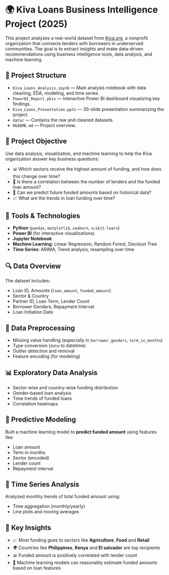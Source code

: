 # 🌍 Kiva Loans Business Intelligence Project (2025)

This project analyzes a real-world dataset from [Kiva.org](https://drive.google.com/file/d/1IOWPH9qyEhqfPrNlBEVe2Swcko-ULzwO/view?usp=sharing), a nonprofit organization that connects lenders with borrowers in underserved communities. The goal is to extract insights and make data-driven recommendations using business intelligence tools, data analysis, and machine learning.

## 📁 Project Structure

- `Kiva_Loans_Analysis.ipynb` — Main analysis notebook with data cleaning, EDA, modeling, and time series.
- `PowerBI_Report.pbix` — Interactive Power BI dashboard visualizing key findings.
- `Kiva_Loans_Presentation.pptx` — 30-slide presentation summarizing the project.
- `data/` — Contains the raw and cleaned datasets.
- `README.md` — Project overview.

## 🎯 Project Objective

Use data analysis, visualization, and machine learning to help the Kiva organization answer key business questions:

- 📊 Which sectors receive the highest amount of funding, and how does this change over time?
- 🤝 Is there a correlation between the number of lenders and the funded loan amount?
- 🔮 Can we predict future funded amounts based on historical data?
- 📈 What are the trends in loan funding over time?

## 🧰 Tools & Technologies

- **Python** (`pandas`, `matplotlib`, `seaborn`, `scikit-learn`)
- **Power BI** (for interactive visualizations)
- **Jupyter Notebook**
- **Machine Learning**: Linear Regression, Random Forest, Decision Tree
- **Time Series**: ARIMA, Trend analysis, resampling over time

## 🔍 Data Overview

The dataset includes:
- Loan ID, Amounts (`loan_amount`, `funded_amount`)
- Sector & Country
- Partner ID, Loan Term, Lender Count
- Borrower Genders, Repayment Interval
- Loan Initiation Date

## 🔄 Data Preprocessing

- Missing value handling (especially in `borrower_genders`, `term_in_months`)
- Type conversion (`date` to datetime)
- Outlier detection and removal
- Feature encoding (for modeling)

## 📊 Exploratory Data Analysis

- Sector-wise and country-wise funding distribution
- Gender-based loan analysis
- Time trends of funded loans
- Correlation heatmaps

## 🔎 Predictive Modeling

Built a machine learning model to **predict funded amount** using features like:
- Loan amount
- Term in months
- Sector (encoded)
- Lender count
- Repayment interval

## 📆 Time Series Analysis

Analyzed monthly trends of total funded amount using:
- Time aggregation (monthly/yearly)
- Line plots and moving averages

## 📌 Key Insights

- 📈 Most funding goes to sectors like **Agriculture**, **Food** and **Retail**
- 🌍 Countries like **Philippines**, **Kenya** and **El salvador** are top recipients
- 📊 Funded amount is positively correlated with lender count
- 🧠 Machine learning models can reasonably estimate funded amounts based on loan features

